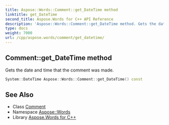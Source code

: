 ```yaml
---
title: Aspose::Words::Comment::get_DateTime method
linktitle: get_DateTime
second_title: Aspose.Words for C++ API Reference
description: 'Aspose::Words::Comment::get_DateTime method. Gets the date and time that the comment was made in C++.'
type: docs
weight: 7000
url: /cpp/aspose.words/comment/get_datetime/
---
```

## Comment::get_DateTime method


Gets the date and time that the comment was made.

```cpp
System::DateTime Aspose::Words::Comment::get_DateTime() const
```

## See Also

* Class [Comment](../)
* Namespace [Aspose::Words](../../)
* Library [Aspose.Words for C++](../../../)

